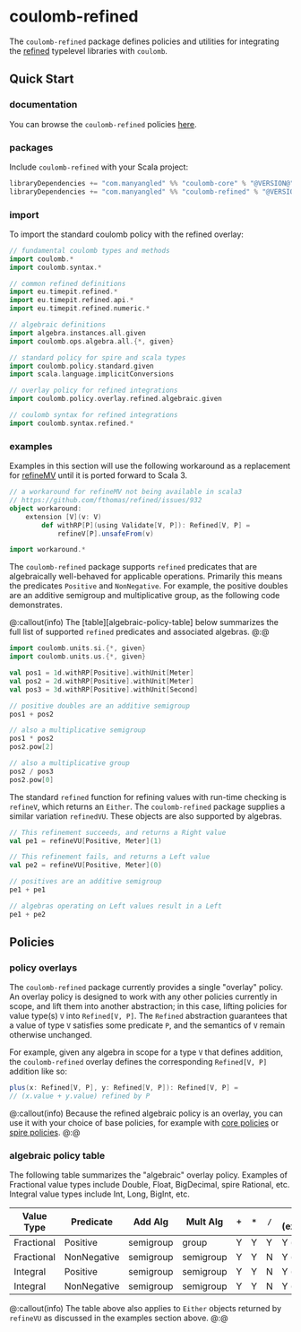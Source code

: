 # coulomb-refined

The `coulomb-refined` package defines policies and utilities for integrating the
[refined](https://github.com/fthomas/refined#refined-simple-refinement-types-for-scala)
typelevel libraries with `coulomb`.

## Quick Start

### documentation

You can browse the `coulomb-refined` policies
[here](https://www.javadoc.io/doc/com.manyangled/coulomb-docs_3/latest/coulomb/policy/overlay/refined.html).

### packages

Include `coulomb-refined` with your Scala project:

```scala
libraryDependencies += "com.manyangled" %% "coulomb-core" % "@VERSION@"
libraryDependencies += "com.manyangled" %% "coulomb-refined" % "@VERSION@"
```

### import

To import the standard coulomb policy with the refined overlay:

```scala mdoc
// fundamental coulomb types and methods
import coulomb.*
import coulomb.syntax.*

// common refined definitions
import eu.timepit.refined.*
import eu.timepit.refined.api.*
import eu.timepit.refined.numeric.*

// algebraic definitions
import algebra.instances.all.given
import coulomb.ops.algebra.all.{*, given}

// standard policy for spire and scala types
import coulomb.policy.standard.given
import scala.language.implicitConversions

// overlay policy for refined integrations
import coulomb.policy.overlay.refined.algebraic.given

// coulomb syntax for refined integrations
import coulomb.syntax.refined.*
```

### examples

Examples in this section will use the following workaround as a replacement for
[refineMV](https://github.com/fthomas/refined/issues/932)
until it is ported forward to Scala 3.

```scala mdoc
// a workaround for refineMV not being available in scala3
// https://github.com/fthomas/refined/issues/932
object workaround:
    extension [V](v: V)
        def withRP[P](using Validate[V, P]): Refined[V, P] =
            refineV[P].unsafeFrom(v)

import workaround.*
```

The `coulomb-refined` package supports `refined` predicates that are algebraically well-behaved for applicable operations.
Primarily this means the predicates `Positive` and `NonNegative`.
For example, the positive doubles are an additive semigroup and multiplicative group,
as the following code demonstrates.

@:callout(info)
The
[table][algebraic-policy-table]
below summarizes the full list of supported `refined` predicates and associated algebras.
@:@

```scala mdoc
import coulomb.units.si.{*, given}
import coulomb.units.us.{*, given}

val pos1 = 1d.withRP[Positive].withUnit[Meter]
val pos2 = 2d.withRP[Positive].withUnit[Meter]
val pos3 = 3d.withRP[Positive].withUnit[Second]

// positive doubles are an additive semigroup
pos1 + pos2

// also a multiplicative semigroup
pos1 * pos2
pos2.pow[2]

// also a multiplicative group
pos2 / pos3
pos2.pow[0]
```

The standard `refined` function for refining values with run-time checking is `refineV`,
which returns an `Either`.
The `coulomb-refined` package supplies a similar variation `refinedVU`.
These objects are also supported by algebras.

```scala mdoc
// This refinement succeeds, and returns a Right value
val pe1 = refineVU[Positive, Meter](1)

// This refinement fails, and returns a Left value
val pe2 = refineVU[Positive, Meter](0)

// positives are an additive semigroup
pe1 + pe1

// algebras operating on Left values result in a Left
pe1 + pe2
```

## Policies

### policy overlays

The `coulomb-refined` package currently provides a single "overlay" policy.
An overlay policy is designed to work with any other policies currently in scope,
and lift them into another abstraction;
in this case, lifting policies for value type(s) `V` into `Refined[V, P]`.
The `Refined` abstraction guarantees that a value of type `V` satisfies some predicate `P`,
and the semantics of `V` remain otherwise unchanged.

For example, given any algebra in scope for a type `V` that defines addition,
the `coulomb-refined` overlay defines the corresponding `Refined[V, P]` addition
like so:
```scala
plus(x: Refined[V, P], y: Refined[V, P]): Refined[V, P] =
// (x.value + y.value) refined by P
```

@:callout(info)
Because the refined algebraic policy is an overlay,
you can use it with your choice of base policies,
for example with
[core policies](coulomb-core.md#coulomb-policies)
or
[spire policies](coulomb-spire.md#policies).
@:@

### algebraic policy table

The following table summarizes the "algebraic" overlay policy.
Examples of Fractional value types include Double, Float, BigDecimal, spire Rational, etc.
Integral value types include Int, Long, BigInt, etc.

| Value Type | Predicate | Add Alg | Mult Alg | `+` | `*` | `/` | `pow` (exponent) |
| --- | --- | --- | --- | --- | --- | --- | --- |
| Fractional | Positive | semigroup | group | Y | Y | Y | Y (rational) |
| Fractional | NonNegative | semigroup | semigroup | Y | Y | N | Y (pos int) |
| Integral | Positive | semigroup | semigroup | Y | Y | N | Y (pos int) |
| Integral | NonNegative | semigroup | semigroup | Y | Y | N | Y (pos int) |

@:callout(info)
The table above also applies to `Either` objects returned by `refineVU` as discussed
in the examples section above.
@:@

